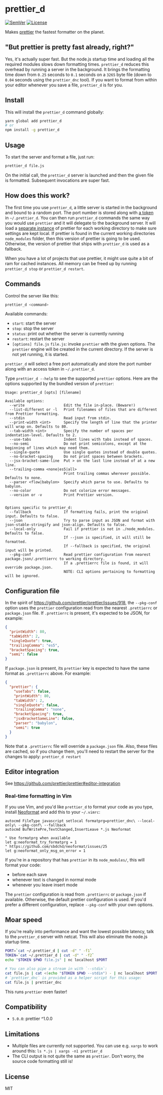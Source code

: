 # prettier\_d

[![SemVer]](http://semver.org)
[![License]](https://github.com/josephfrazier/prettier\_d.js/blob/master/LICENSE)

Makes [prettier] the fastest formatter on the planet.

## "But prettier is pretty fast already, right?"

Yes, it's actually super fast. But the node.js startup time and loading all the
required modules slows down formatting times. `prettier_d` reduces this
overhead by running a server in the background. It brings the formatting time
down from `0.25` seconds to `0.1` seconds on a `3265` byte file (down to `0.04` seconds using the `prettier_dnc` tool).
If you want to format from within your editor whenever you save a file, `prettier_d` is for you.

## Install

This will install the `prettier_d` command globally:

```bash
yarn global add prettier_d
# or
npm install -g prettier_d
```

## Usage

To start the server and format a file, just run:

```bash
prettier_d file.js
```

On the initial call, the `prettier_d` server is launched and then the given file
is formatted. Subsequent invocations are super fast.

## How does this work?

The first time you use `prettier_d`, a little server is started in the background
and bound to a random port. The port number is stored along with [a
token][change401] in `~/.prettier_d`. You can then run `prettier_d` commands the
same way you would use `prettier` and it will delegate to the background server.
It will load a [separate instance][change220] of prettier for each working
directory to make sure settings are kept local. If prettier is found in the
current working directories `node_modules` folder, then this version of prettier
is going to be used. Otherwise, the version of prettier that ships with
`prettier_d` is used as a fallback.

When you have a lot of projects that use prettier, it might use
quite a bit of ram for cached instances. All memory can be freed up by running
`prettier_d stop` or `prettier_d restart`.

## Commands

Control the server like this:

```bash
prettier_d <command>
```

Available commands:

- `start`: start the server
- `stop`: stop the server
- `status`: print out whether the server is currently running
- `restart`: restart the server
- `[options] file.js` `file.js`: invoke `prettier` with the given options.
  The `prettier` engine will be created in the current directory. If the server
  is not yet running, it is started.

`prettier_d` will select a free port automatically and store the port number
along with an access token in `~/.prettier_d`.

Type `prettier_d --help` to see the supported `prettier` options.
Here are the options supported by the bundled version of `prettier`:

```
Usage: prettier_d [opts] [filename]

Available options:
  --write                  Edit the file in-place. (Beware!)
  --list-different or -l   Print filenames of files that are different from Prettier formatting.
  --stdin                  Read input from stdin.
  --print-width <int>      Specify the length of line that the printer will wrap on. Defaults to 80.
  --tab-width <int>        Specify the number of spaces per indentation-level. Defaults to 2.
  --use-tabs               Indent lines with tabs instead of spaces.
  --no-semi                Do not print semicolons, except at the beginning of lines which may need them.
  --single-quote           Use single quotes instead of double quotes.
  --no-bracket-spacing     Do not print spaces between brackets.
  --jsx-bracket-same-line  Put > on the last line instead of at a new line.
  --trailing-comma <none|es5|all>
                           Print trailing commas wherever possible. Defaults to none.
  --parser <flow|babylon>  Specify which parse to use. Defaults to babylon.
  --no-color               Do not colorize error messages.
  --version or -v          Print Prettier version.


Options specific to prettier_d:
  --fallback               If formatting fails, print the original input. Defaults to false.
  --json                   Try to parse input as JSON and format with json-stable-stringify and json-align. Defaults to false.
  --local-only             Fail if prettier is not in ./node_modules. Defaults to false.
                           If --json is specified, it will still be formatted.
                           If --fallback is specified, the original input will be printed.
  --pkg-conf               Read prettier configuration from nearest package.json/.prettierrc to working directory.
                           If a .prettierrc file is found, it will override package.json.
                           NOTE: CLI options pertaining to formatting will be ignored.
```

## Configuration file

In the spirit of https://github.com/prettier/prettier/issues/918, the `--pkg-conf` option uses the `prettier` configuration read from the nearest `.prettierrc` or `package.json` file. If `.prettierrc` is present, it's expected to be JSON, for example:

```json
{
  "printWidth": 80,
  "tabWidth": 2,
  "singleQuote": true,
  "trailingComma": "es5",
  "bracketSpacing": true,
  "semi": false
}
```

If `package.json` is present, its `prettier` key is expected to have the same format as `.prettierrc` above. For example:

```json
{
  "prettier": {
    "useTabs": false,
    "printWidth": 80,
    "tabWidth": 2,
    "singleQuote": false,
    "trailingComma": "none",
    "bracketSpacing": true,
    "jsxBracketSameLine": false,
    "parser": "babylon",
    "semi": true
  }
}
```

Note that a `.prettierrc` file will override a `package.json` file. Also, these files are cached, so if you change them, you'll need to restart the server for the changes to apply: `prettier_d restart`

## Editor integration

See https://github.com/prettier/prettier#editor-integration

### Real-time formatting in Vim

If you use Vim, and you'd like `prettier_d` to format your code as you type, install [Neoformat] and add this to your `~/.vimrc`:

```vim
autocmd FileType javascript setlocal formatprg=prettier_dnc\ --local-only\ --pkg-conf\ --fallback
autocmd BufWritePre,TextChanged,InsertLeave *.js Neoformat

" Use formatprg when available
let g:neoformat_try_formatprg = 1
" https://github.com/sbdchd/neoformat/issues/25
let g:neoformat_only_msg_on_error = 1
```

If you're in a repository that has `prettier` in its `node_modules/`, this will format your code:

* before each save
* whenever text is changed in normal mode
* whenever you leave insert mode

The `prettier` configuration is read from `.prettierrc` or `package.json` if available. Otherwise, the default prettier configuration is used. If you'd prefer a different configuration, replace `--pkg-conf` with your own options.

[Neoformat]: https://github.com/sbdchd/neoformat

## Moar speed

If you're really into performance and want the lowest possible latency, talk to
the `prettier_d` server with netcat. This will also eliminate the node.js startup
time.

```bash
PORT=`cat ~/.prettier_d | cut -d" " -f1`
TOKEN=`cat ~/.prettier_d | cut -d" " -f2`
echo "$TOKEN $PWD file.js" | nc localhost $PORT

# You can also pipe a stream in with `--stdin`:
cat file.js | cat <(echo "$TOKEN $PWD --stdin") - | nc localhost $PORT
# `prettier_dnc` is provided as a helper script for this usage:
cat file.js | prettier_dnc
```

This runs `prettier` even faster!

## Compatibility

- `5.0.0`: prettier ^1.0.0

## Limitations

* Multiple files are currently not supported. You can use e.g. `xargs` to work around this: `ls *.js | xargs -n1 prettier_d` 
* The CLI output is not quite the same as `prettier`. Don't worry, the source code formatting still is!

## License

MIT

[SemVer]: http://img.shields.io/:semver-%E2%9C%93-brightgreen.svg
[License]: http://img.shields.io/npm/l/prettier_d.svg
[prettier]: https://github.com/prettier/prettier
[change220]: https://github.com/josephfrazier/prettier_d.js/blob/master/CHANGES.md#220
[change401]: https://github.com/josephfrazier/prettier_d.js/blob/master/CHANGES.md#401
